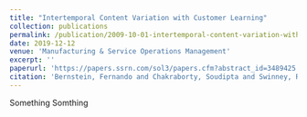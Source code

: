 ```yaml
---
title: "Intertemporal Content Variation with Customer Learning"
collection: publications
permalink: /publication/2009-10-01-intertemporal-content-variation-with-customer-learning
date: 2019-12-12
venue: 'Manufacturing & Service Operations Management'
excerpt: ''
paperurl: 'https://papers.ssrn.com/sol3/papers.cfm?abstract_id=3489425'
citation: 'Bernstein, Fernando and Chakraborty, Soudipta and Swinney, Robert, Intertemporal Content Variation with Customer Learning (August 27, 2020). Manufacturing & Service Operations Management, Vol. 24, No. 3'
---
```

Something Somthing
